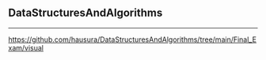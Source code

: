 ## DataStructuresAndAlgorithms
___
https://github.com/hausura/DataStructuresAndAlgorithms/tree/main/Final_Exam/visual 
